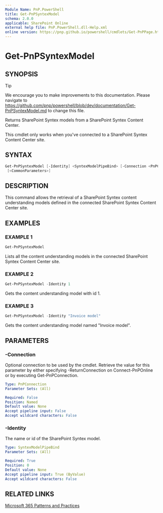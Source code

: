 ```yaml
---
Module Name: PnP.PowerShell
title: Get-PnPSyntexModel
schema: 2.0.0
applicable: SharePoint Online
external help file: PnP.PowerShell.dll-Help.xml
online version: https://pnp.github.io/powershell/cmdlets/Get-PnPPage.html
---
```

 
# Get-PnPSyntexModel

## SYNOPSIS

> [!TIP]
> We encourage you to make improvements to this documentation. Please navigate to https://github.com/pnp/powershell/blob/dev/documentation/Get-PnPSyntexModel.md to change this file.

Returns SharePoint Syntex models from a SharePoint Syntex Content Center.

This cmdlet only works when you've connected to a SharePoint Syntex Content Center site.

## SYNTAX

```powershell
Get-PnPSyntexModel [-Identity] <SyntexModelPipeBind> [-Connection <PnPConnection>]
 [<CommonParameters>]
```

## DESCRIPTION
This command allows the retrieval of a SharePoint Syntex content understanding models defined in the connected SharePoint Syntex Content Center site.

## EXAMPLES

### EXAMPLE 1
```powershell
Get-PnPSyntexModel 
```

Lists all the content understanding models in the connected SharePoint Syntex Content Center site.

### EXAMPLE 2
```powershell
Get-PnPSyntexModel -Identity 1
```

Gets the content understanding model with id 1.

### EXAMPLE 3
```powershell
Get-PnPSyntexModel -Identity "Invoice model"
```

Gets the content understanding model named "Invoice model".

## PARAMETERS

### -Connection
Optional connection to be used by the cmdlet. Retrieve the value for this parameter by either specifying -ReturnConnection on Connect-PnPOnline or by executing Get-PnPConnection.

```yaml
Type: PnPConnection
Parameter Sets: (All)

Required: False
Position: Named
Default value: None
Accept pipeline input: False
Accept wildcard characters: False
```

### -Identity
The name or id of the SharePoint Syntex model.

```yaml
Type: SyntexModelPipeBind
Parameter Sets: (All)

Required: True
Position: 0
Default value: None
Accept pipeline input: True (ByValue)
Accept wildcard characters: False
```



## RELATED LINKS

[Microsoft 365 Patterns and Practices](https://aka.ms/m365pnp)

